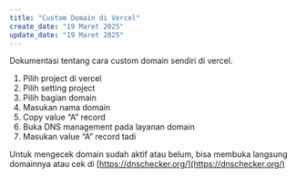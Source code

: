 ```yaml
---
title: "Custom Domain di Vercel"
create_date: "19 Maret 2025"
update_date: "19 Maret 2025"
---
```


Dokumentasi tentang cara custom domain sendiri di vercel.

1. Pilih project di vercel
2. Pilih setting project
3. Pilih bagian domain
4. Masukan nama domain
5. Copy value “A” record
6. Buka DNS management pada layanan domain
7. Masukan value “A” record tadi

Untuk mengecek domain sudah aktif atau belum, bisa membuka langsung domainnya atau cek di [https://dnschecker.org/](https://dnschecker.org/)
